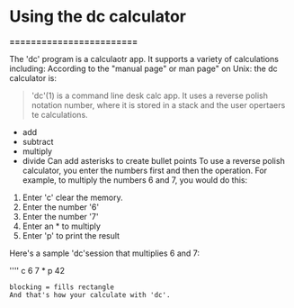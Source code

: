 # Using the dc calculator
**========================**

The 'dc' program is a calculaotr app. It supports a variety of 
calculations including:
According to the "manual page" or man page" on Unix: the dc calculator is:

> 'dc'(1) is a command line desk calc app. 
> It uses a reverse polish notation number, where it is stored in a
> stack and the user opertaers te calculations.

* add
* subtract
* multiply
* divide
Can add asterisks to create bullet points
To use a reverse polish calculator, you enter the numbers first
and then the operation.
For example, to multiply the numbers 6 and 7,
you would do this:


1. Enter 'c' clear the memory.
1. Enter the number '6'
2. Enter the number '7'
3. Enter an * to multiply 
4. Enter 'p' to print the result

Here's a sample 'dc'session that multiplies 6 and 7:


''''
c
6
7
*
p
42
```
blocking = fills rectangle
And that's how your calculate with 'dc'.
